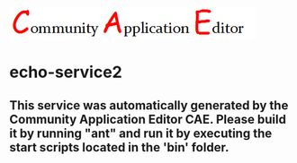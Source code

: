 ![CAE](https://github.com/CAE-Community-Application-Editor/microservice-echo-service2/blob/master/img/logo.png)  

echo-service2
===================


This service was automatically generated by the Community Application Editor CAE. Please build it by running "ant" and run it by executing the start scripts located in the 'bin' folder.
---------------
